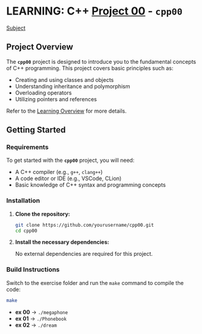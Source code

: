 # LEARNING: C++ [Project 00](doc/PDF/cpp_00_modul_subject.pdf) - **`cpp00`**
[Subject](doc/PDF/cpp_00_modul_subject.pdf)

## Project Overview

The **`cpp00`** project is designed to introduce you to the fundamental concepts of C++ programming. This project covers basic principles such as:

- Creating and using classes and objects
- Understanding inheritance and polymorphism
- Overloading operators
- Utilizing pointers and references

Refer to the [Learning Overview](doc/info/Learning/Learning_overview.md) for more details.

## Getting Started

### Requirements

To get started with the **`cpp00`** project, you will need:

- A C++ compiler (e.g., `g++`, `clang++`)
- A code editor or IDE (e.g., VSCode, CLion)
- Basic knowledge of C++ syntax and programming concepts

### Installation

1. **Clone the repository:**

   ```bash
   git clone https://github.com/yourusername/cpp00.git
   cd cpp00
   ```

2. **Install the necessary dependencies:**

   No external dependencies are required for this project.

### Build Instructions

Switch to the exercise folder and run the `make` command to compile the code:

```bash
make
```

- **ex 00** → `./megaphone`
- **ex 01** → `./Phonebook`
- **ex 02** → `./dream`
